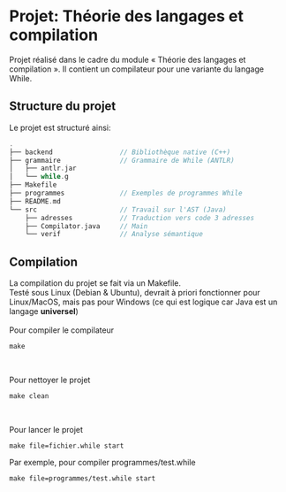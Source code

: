 # Projet: Théorie des langages et compilation
Projet réalisé dans le cadre du module « Théorie des langages et compilation ».
Il contient un compilateur pour une variante du langage While.

## Structure du projet
Le projet est structuré ainsi:
```c
.
├── backend                 // Bibliothèque native (C++)
├── grammaire               // Grammaire de While (ANTLR)
│   ├── antlr.jar
│   └── while.g
├── Makefile
├── programmes              // Exemples de programmes While
├── README.md
└── src                     // Travail sur l'AST (Java)
    ├── adresses            // Traduction vers code 3 adresses
    ├── Compilator.java     // Main
    └── verif               // Analyse sémantique
```

## Compilation
La compilation du projet se fait via un Makefile.<br>
Testé sous Linux (Debian & Ubuntu), devrait à priori fonctionner pour Linux/MacOS, mais pas pour Windows (ce qui est logique car Java est un langage **universel**)<br><br>
Pour compiler le compilateur
```
make
```

<br>

Pour nettoyer le projet
```
make clean
```

<br>

Pour lancer le projet
```
make file=fichier.while start
```
Par exemple, pour compiler programmes/test.while
```
make file=programmes/test.while start
```
